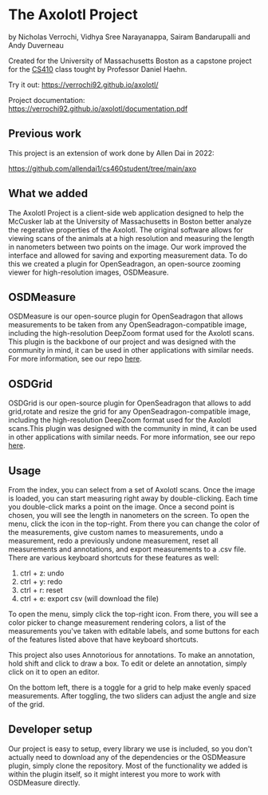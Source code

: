 # The Axolotl Project
by Nicholas Verrochi, Vidhya Sree Narayanappa, Sairam Bandarupalli and Andy Duverneau

Created for the University of Massachusetts Boston as a capstone project for the [CS410](https://cs410.net) 
class tought by Professor Daniel Haehn.

Try it out: https://verrochi92.github.io/axolotl/

Project documentation: https://verrochi92.github.io/axolotl/documentation.pdf

## Previous work
This project is an extension of work done by Allen Dai in 2022: 

https://github.com/allendai1/cs460student/tree/main/axo

## What we added
The Axolotl Project is a client-side web application designed to help the McCusker 
lab at the University of Massachusetts in Boston better analyze the regerative properties
of the Axolotl. The original software allows for viewing scans of the animals at a high 
resolution and measuring the length in nanometers between two points on the image. Our work
improved the interface and allowed for saving and exporting measurement data. To do this we 
created a plugin for OpenSeadragon, an open-source zooming viewer for high-resolution
images, OSDMeasure. 

## OSDMeasure
OSDMeasure is our open-source plugin for OpenSeadragon that allows measurements to be
taken from any OpenSeadragon-compatible image, including the high-resolution DeepZoom
format used for the Axolotl scans. This plugin is the backbone of our project and was
designed with the community in mind, it can be used in other applications with similar
needs. For more information, see our repo [here](https://github.com/verrochi92/OSDMeasure). 


## OSDGrid
OSDGrid is our open-source plugin for OpenSeadragon that allows to add grid,rotate 
and resize the grid for any OpenSeadragon-compatible image, including the high-resolution DeepZoom
format used for the Axolotl scans.This plugin was designed with the community in mind, 
it can be used in other applications with similar needs.
For more information, see our repo [here](https://github.com/VidhyaSree-N/OSDGrid).


## Usage
From the index, you can select from a set of Axolotl scans. Once the image is loaded,
you can start measuring right away by double-clicking. Each time you double-click marks
a point on the image. Once a second point is chosen, you will see the length in nanometers
on the screen. To open the menu, click the icon in the top-right. From there you can change
the color of the measurements, give custom names to measurements, undo a measurement, redo
a previously undone measurement, reset all measurements and annotations, and export measurements
to a .csv file. There are various keyboard shortcuts for these features as well:

1. ctrl + z: undo
2. ctrl + y: redo
3. ctrl + r: reset
4. ctrl + e: export csv (will download the file)

To open the menu, simply click the top-right icon. From there, you will see a color picker to change
measurement rendering colors, a list of the measurements you've taken with editable labels, and some 
buttons for each of the features listed above that have keyboard shortcuts.

This project also uses Annotorious for annotations. To make an annotation, hold shift and click to draw a box.
To edit or delete an annotation, simply click on it to open an editor.

On the bottom left, there is a toggle for a grid to help make evenly spaced measurements. After toggling, the two sliders can adjust the
angle and size of the grid.

## Developer setup
Our project is easy to setup, every library we use is included, so you don't actually
need to download any of the dependencies or the OSDMeasure plugin, simply clone the
repository. Most of the functionality we added is within the plugin itself, so it might 
interest you more to work with OSDMeasure directly. 
